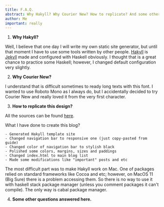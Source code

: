 ```yaml
---
title: F.A.Q.
abstract: Why Hakyll? Why Courier New? How to replicate? And some other questions asnwered here.
author: Me
important: really
---
```


1. **Why Hakyll?**

Well, I believe that one day I will write my own static site generator, but until
that moment I have to use some tools written by other people. [Hakyll](https://jaspervdj.be/hakyll/) 
is [Jekyll](https://jekyllrb.com) made and configured with Haskell obviously.
I thought that is a great chance to practice some Haskell; however, I changed
default configuration very slightly.

2. **Why Courier New?**

I understand that is difficult sometimes to ready long texts with this font.
I wanted to use Roboto Mono as I always do, but I accidentally decided to try
Courier New and really loved it from the very first character.

3. **How to replicate this design?**

All the sources can be found [here](https://github.com/m8dotpie/m8blog).

What I have done to create this blog?

    - Generated Hakyll template site
    - Changed navigation bar to responsive one (just copy-pasted from guide)
    - Changed color of navigation bar to stylish black
    - Polished some colors, margins, sizes and paddings
    - Changed index.html to main blog list
    - Made some modifications like "important" posts and etc

The most difficult part was to make Hakyll work on Mac. One of packages
relied on standard frameworks like Cocoa and etc; however, on MacOS 11 (Big Sure)
there is a problem accessing them. So there is no way to use it with haskell stack 
package manager (unless you comment packages it can't compile). The only way
is cabal package manager.

4. **Some other questions answered here.**
